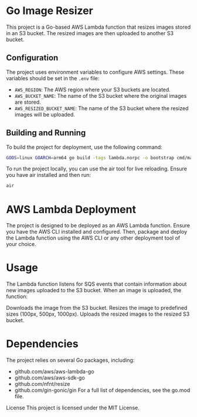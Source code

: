 # Go Image Resizer

This project is a Go-based AWS Lambda function that resizes images stored in an S3 bucket. The resized images are then uploaded to another S3 bucket.



## Configuration

The project uses environment variables to configure AWS settings. These variables should be set in the `.env` file:

- `AWS_REGION`: The AWS region where your S3 buckets are located.
- `AWS_BUCKET_NAME`: The name of the S3 bucket where the original images are stored.
- `AWS_RESIZED_BUCKET_NAME`: The name of the S3 bucket where the resized images will be uploaded.

## Building and Running

To build the project for deployment, use the following command:

```sh
GOOS=linux GOARCH=arm64 go build -tags lambda.norpc -o bootstrap cmd/main.go
```

To run the project locally, you can use the air tool for live reloading. Ensure you have air installed and then run:

```sh
air
```

# AWS Lambda Deployment
The project is designed to be deployed as an AWS Lambda function. Ensure you have the AWS CLI installed and configured. Then, package and deploy the Lambda function using the AWS CLI or any other deployment tool of your choice.

# Usage
The Lambda function listens for SQS events that contain information about new images uploaded to the S3 bucket. When an image is uploaded, the function:

Downloads the image from the S3 bucket.
Resizes the image to predefined sizes (100px, 500px, 1000px).
Uploads the resized images to the resized S3 bucket.
# Dependencies
The project relies on several Go packages, including:
- github.com/aws/aws-lambda-go
- github.com/aws/aws-sdk-go
- github.com/nfnt/resize
- github.com/gin-gonic/gin
For a full list of dependencies, see the go.mod file.

License
This project is licensed under the MIT License.